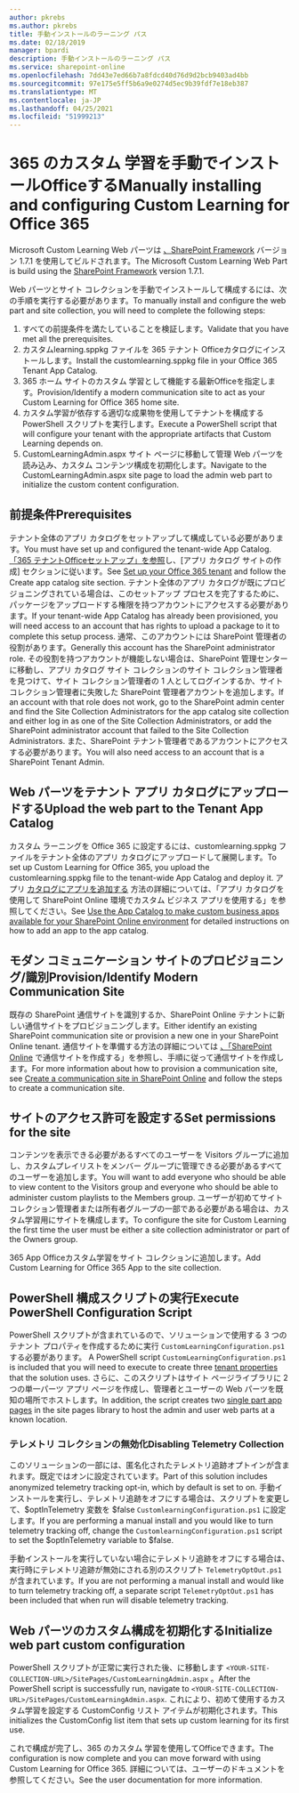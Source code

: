 ```yaml
---
author: pkrebs
ms.author: pkrebs
title: 手動インストールのラーニング パス
ms.date: 02/18/2019
manager: bpardi
description: 手動インストールのラーニング パス
ms.service: sharepoint-online
ms.openlocfilehash: 7dd43e7ed66b7a8fdcd40d76d9d2bcb9403ad4bb
ms.sourcegitcommit: 97e175e5ff5b6a9e0274d5ec9b39fdf7e18eb387
ms.translationtype: MT
ms.contentlocale: ja-JP
ms.lasthandoff: 04/25/2021
ms.locfileid: "51999213"
---
```

# <a name="manually-installing-and-configuring-custom-learning-for-office-365"></a><span data-ttu-id="cbafe-103">365 のカスタム 学習を手動でインストールOfficeする</span><span class="sxs-lookup"><span data-stu-id="cbafe-103">Manually installing and configuring Custom Learning for Office 365</span></span>

<span data-ttu-id="cbafe-104">Microsoft Custom Learning Web パーツは [、SharePoint Framework](/sharepoint/dev/spfx/sharepoint-framework-overview) バージョン 1.7.1 を使用してビルドされます。</span><span class="sxs-lookup"><span data-stu-id="cbafe-104">The Microsoft Custom Learning Web Part is build using the [SharePoint Framework](/sharepoint/dev/spfx/sharepoint-framework-overview) version 1.7.1.</span></span>

<span data-ttu-id="cbafe-105">Web パーツとサイト コレクションを手動でインストールして構成するには、次の手順を実行する必要があります。</span><span class="sxs-lookup"><span data-stu-id="cbafe-105">To manually install and configure the web part and site collection, you will need to complete the following steps:</span></span>

1. <span data-ttu-id="cbafe-106">すべての前提条件を満たしていることを検証します。</span><span class="sxs-lookup"><span data-stu-id="cbafe-106">Validate that you have met all the prerequisites.</span></span>
1. <span data-ttu-id="cbafe-107">カスタムlearning.sppkg ファイルを 365 テナント Officeカタログにインストールします。</span><span class="sxs-lookup"><span data-stu-id="cbafe-107">Install the customlearning.sppkg file in your Office 365 Tenant App Catalog.</span></span>
1. <span data-ttu-id="cbafe-108">365 ホーム サイトのカスタム 学習として機能する最新Officeを指定します。</span><span class="sxs-lookup"><span data-stu-id="cbafe-108">Provision/Identify a modern communication site to act as your Custom Learning for Office 365 home site.</span></span>
1. <span data-ttu-id="cbafe-109">カスタム学習が依存する適切な成果物を使用してテナントを構成する PowerShell スクリプトを実行します。</span><span class="sxs-lookup"><span data-stu-id="cbafe-109">Execute a PowerShell script that will configure your tenant with the appropriate artifacts that Custom Learning depends on.</span></span>
1. <span data-ttu-id="cbafe-110">CustomLearningAdmin.aspx サイト ページに移動して管理 Web パーツを読み込み、カスタム コンテンツ構成を初期化します。</span><span class="sxs-lookup"><span data-stu-id="cbafe-110">Navigate to the CustomLearningAdmin.aspx site page to load the admin web part to initialize the custom content configuration.</span></span>

## <a name="prerequisites"></a><span data-ttu-id="cbafe-111">前提条件</span><span class="sxs-lookup"><span data-stu-id="cbafe-111">Prerequisites</span></span>

<span data-ttu-id="cbafe-112">テナント全体のアプリ カタログをセットアップして構成している必要があります。</span><span class="sxs-lookup"><span data-stu-id="cbafe-112">You must have set up and configured the tenant-wide App Catalog.</span></span> <span data-ttu-id="cbafe-113">[「365 テナントOfficeセットアップ」を参照](/sharepoint/dev/spfx/set-up-your-developer-tenant#create-app-catalog-site)し、[アプリ カタログ サイトの作成] セクションに従います。</span><span class="sxs-lookup"><span data-stu-id="cbafe-113">See [Set up your Office 365 tenant](/sharepoint/dev/spfx/set-up-your-developer-tenant#create-app-catalog-site) and follow the Create app catalog site section.</span></span> <span data-ttu-id="cbafe-114">テナント全体のアプリ カタログが既にプロビジョニングされている場合は、このセットアップ プロセスを完了するために、パッケージをアップロードする権限を持つアカウントにアクセスする必要があります。</span><span class="sxs-lookup"><span data-stu-id="cbafe-114">If your tenant-wide App Catalog has already been provisioned, you will need access to an account that has rights to upload a package to it to complete this setup process.</span></span> <span data-ttu-id="cbafe-115">通常、このアカウントには SharePoint 管理者の役割があります。</span><span class="sxs-lookup"><span data-stu-id="cbafe-115">Generally this account has the SharePoint administrator role.</span></span> <span data-ttu-id="cbafe-116">その役割を持つアカウントが機能しない場合は、SharePoint 管理センターに移動し、アプリ カタログ サイト コレクションのサイト コレクション管理者を見つけて、サイト コレクション管理者の 1 人としてログインするか、サイト コレクション管理者に失敗した SharePoint 管理者アカウントを追加します。</span><span class="sxs-lookup"><span data-stu-id="cbafe-116">If an account with that role does not work, go to the SharePoint admin center and find the Site Collection Administrators for the app catalog site collection and either log in as one of the Site Collection Administrators, or add the SharePoint administrator account that failed to the Site Collection Administrators.</span></span> <span data-ttu-id="cbafe-117">また、SharePoint テナント管理者であるアカウントにアクセスする必要があります。</span><span class="sxs-lookup"><span data-stu-id="cbafe-117">You will also need access to an account that is a SharePoint Tenant Admin.</span></span>

## <a name="upload-the-web-part-to-the-tenant-app-catalog"></a><span data-ttu-id="cbafe-118">Web パーツをテナント アプリ カタログにアップロードする</span><span class="sxs-lookup"><span data-stu-id="cbafe-118">Upload the web part to the Tenant App Catalog</span></span>

<span data-ttu-id="cbafe-119">カスタム ラーニングを Office 365 に設定するには、customlearning.sppkg ファイルをテナント全体のアプリ カタログにアップロードして展開します。</span><span class="sxs-lookup"><span data-stu-id="cbafe-119">To set up Custom Learning for Office 365, you upload the customlearning.sppkg file to the tenant-wide App Catalog and deploy it.</span></span> <span data-ttu-id="cbafe-120">アプリ [カタログにアプリを追加する](/sharepoint/use-app-catalog) 方法の詳細については、「アプリ カタログを使用して SharePoint Online 環境でカスタム ビジネス アプリを使用する」を参照してください。</span><span class="sxs-lookup"><span data-stu-id="cbafe-120">See [Use the App Catalog to make custom business apps available for your SharePoint Online environment](/sharepoint/use-app-catalog) for detailed instructions on how to add an app to the app catalog.</span></span>

## <a name="provisionidentify-modern-communication-site"></a><span data-ttu-id="cbafe-121">モダン コミュニケーション サイトのプロビジョニング/識別</span><span class="sxs-lookup"><span data-stu-id="cbafe-121">Provision/Identify Modern Communication Site</span></span>

<span data-ttu-id="cbafe-122">既存の SharePoint 通信サイトを識別するか、SharePoint Online テナントに新しい通信サイトをプロビジョニングします。</span><span class="sxs-lookup"><span data-stu-id="cbafe-122">Either identify an existing SharePoint communication site or provision a new one in your SharePoint Online tenant.</span></span> <span data-ttu-id="cbafe-123">通信サイトを準備する方法の詳細については [、「SharePoint Online](https://support.office.com/article/create-a-communication-site-in-sharepoint-online-7fb44b20-a72f-4d2c-9173-fc8f59ba50eb) で通信サイトを作成する」を参照し、手順に従って通信サイトを作成します。</span><span class="sxs-lookup"><span data-stu-id="cbafe-123">For more information about how to provision a communication site, see [Create a communication site in SharePoint Online](https://support.office.com/article/create-a-communication-site-in-sharepoint-online-7fb44b20-a72f-4d2c-9173-fc8f59ba50eb) and follow the steps to create a communication site.</span></span>

## <a name="set-permissions-for-the-site"></a><span data-ttu-id="cbafe-124">サイトのアクセス許可を設定する</span><span class="sxs-lookup"><span data-stu-id="cbafe-124">Set permissions for the site</span></span>

<span data-ttu-id="cbafe-125">コンテンツを表示できる必要があるすべてのユーザーを Visitors グループに追加し、カスタムプレイリストをメンバー グループに管理できる必要があるすべてのユーザーを追加します。</span><span class="sxs-lookup"><span data-stu-id="cbafe-125">You will want to add everyone who should be able to view content to the Visitors group and everyone who should be able to administer custom playlists to the Members group.</span></span> <span data-ttu-id="cbafe-126">ユーザーが初めてサイト コレクション管理者または所有者グループの一部である必要がある場合は、カスタム学習用にサイトを構成します。</span><span class="sxs-lookup"><span data-stu-id="cbafe-126">To configure the site for Custom Learning the first time the user must be either a site collection administrator or part of the Owners group.</span></span>

<span data-ttu-id="cbafe-127">365 App Officeカスタム学習をサイト コレクションに追加します。</span><span class="sxs-lookup"><span data-stu-id="cbafe-127">Add Custom Learning for Office 365 App to the site collection.</span></span>

## <a name="execute-powershell-configuration-script"></a><span data-ttu-id="cbafe-128">PowerShell 構成スクリプトの実行</span><span class="sxs-lookup"><span data-stu-id="cbafe-128">Execute PowerShell Configuration Script</span></span>

<span data-ttu-id="cbafe-129">PowerShell スクリプトが含まれているので、ソリューションで使用する 3 つのテナント プロパティを作成するために実行 `CustomLearningConfiguration.ps1` する必要があります。 [](/sharepoint/dev/spfx/tenant-properties)</span><span class="sxs-lookup"><span data-stu-id="cbafe-129">A PowerShell script `CustomLearningConfiguration.ps1` is included that you will need to execute to create three [tenant properties](/sharepoint/dev/spfx/tenant-properties) that the solution uses.</span></span> <span data-ttu-id="cbafe-130">さらに、このスクリプトはサイト ページ[](/sharepoint/dev/spfx/web-parts/single-part-app-pages)ライブラリに 2 つの単一パーツ アプリ ページを作成し、管理者とユーザーの Web パーツを既知の場所でホストします。</span><span class="sxs-lookup"><span data-stu-id="cbafe-130">In addition, the script creates two [single part app pages](/sharepoint/dev/spfx/web-parts/single-part-app-pages) in the site pages library to host the admin and user web parts at a known location.</span></span>

### <a name="disabling-telemetry-collection"></a><span data-ttu-id="cbafe-131">テレメトリ コレクションの無効化</span><span class="sxs-lookup"><span data-stu-id="cbafe-131">Disabling Telemetry Collection</span></span>

<span data-ttu-id="cbafe-132">このソリューションの一部には、匿名化されたテレメトリ追跡オプトインが含まれます。既定ではオンに設定されています。</span><span class="sxs-lookup"><span data-stu-id="cbafe-132">Part of this solution includes anonymized telemetry tracking opt-in, which by default is set to on.</span></span> <span data-ttu-id="cbafe-133">手動インストールを実行し、テレメトリ追跡をオフにする場合は、スクリプトを変更して、$optInTelemetry 変数を $false `CustomlearningConfiguration.ps1` に設定します。</span><span class="sxs-lookup"><span data-stu-id="cbafe-133">If you are performing a manual install and you would like to turn telemetry tracking off, change the `CustomlearningConfiguration.ps1` script to set the $optInTelemetry variable to $false.</span></span>

<span data-ttu-id="cbafe-134">手動インストールを実行していない場合にテレメトリ追跡をオフにする場合は、実行時にテレメトリ追跡が無効にされる別のスクリプト `TelemetryOptOut.ps1` が含まれています。</span><span class="sxs-lookup"><span data-stu-id="cbafe-134">If you are not performing a manual install and would like to turn telemetry tracking off, a separate script `TelemetryOptOut.ps1` has been included that when run will disable telemetry tracking.</span></span>

## <a name="initialize-web-part-custom-configuration"></a><span data-ttu-id="cbafe-135">Web パーツのカスタム構成を初期化する</span><span class="sxs-lookup"><span data-stu-id="cbafe-135">Initialize web part custom configuration</span></span>

<span data-ttu-id="cbafe-136">PowerShell スクリプトが正常に実行された後、に移動します `<YOUR-SITE-COLLECTION-URL>/SitePages/CustomLearningAdmin.aspx` 。</span><span class="sxs-lookup"><span data-stu-id="cbafe-136">After the PowerShell script is successfully run, navigate to `<YOUR-SITE-COLLECTION-URL>/SitePages/CustomLearningAdmin.aspx`.</span></span> <span data-ttu-id="cbafe-137">これにより、初めて使用するカスタム学習を設定する CustomConfig リスト アイテムが初期化されます。</span><span class="sxs-lookup"><span data-stu-id="cbafe-137">This initializes the CustomConfig list item that sets up custom learning for its first use.</span></span>

<span data-ttu-id="cbafe-138">これで構成が完了し、365 のカスタム 学習を使用してOfficeできます。</span><span class="sxs-lookup"><span data-stu-id="cbafe-138">The configuration is now complete and you can move forward with using Custom Learning for Office 365.</span></span> <span data-ttu-id="cbafe-139">詳細については、ユーザーのドキュメントを参照してください。</span><span class="sxs-lookup"><span data-stu-id="cbafe-139">See the user documentation for more information.</span></span>
